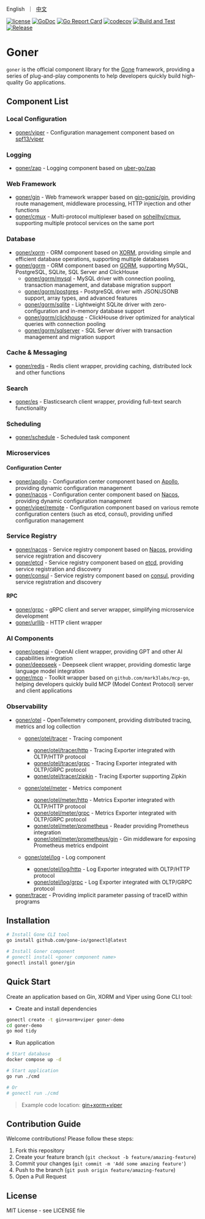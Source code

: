 <p>
    English&nbsp ｜&nbsp <a href="README_CN.md">中文</a>
</p>

[![license](https://img.shields.io/badge/license-MIT-blue)](LICENSE)
[![GoDoc](https://pkg.go.dev/badge/github.com/gone-io/goner.jsonvalue?utm_source=godoc)](http://godoc.org/github.com/gone-io/goner)
[![Go Report Card](https://goreportcard.com/badge/github.com/gone-io/goner)](https://goreportcard.com/report/github.com/gone-io/goner)
[![codecov](https://codecov.io/gh/gone-io/goner/graph/badge.svg?token=H3CROTTDZ1)](https://codecov.io/gh/gone-io/goner)
[![Build and Test](https://github.com/gone-io/goner/actions/workflows/go.yml/badge.svg)](https://github.com/gone-io/goner/actions/workflows/go.yml)
[![Release](https://img.shields.io/github/release/gone-io/goner.svg?style=flat-square)](https://github.com/gone-io/goner/releases)

# Goner

`goner` is the official component library for the [Gone](https://github.com/gone-io/gone) framework, providing a series of plug-and-play components to help developers quickly build high-quality Go applications.

## Component List

### Local Configuration
- [goner/viper](./viper) - Configuration management component based on [spf13/viper](https://github.com/spf13/viper)

### Logging
- [goner/zap](./zap) - Logging component based on [uber-go/zap](https://github.com/uber-go/zap)

### Web Framework
- [goner/gin](./gin) - Web framework wrapper based on [gin-gonic/gin](https://github.com/gin-gonic/gin), providing route management, middleware processing, HTTP injection and other functions
- [goner/cmux](./cmux) - Multi-protocol multiplexer based on [soheilhy/cmux](https://github.com/soheilhy/cmux), supporting multiple protocol services on the same port

### Database
- [goner/xorm](./xorm) - ORM component based on [XORM](https://xorm.io/), providing simple and efficient database operations, supporting multiple databases
- [goner/gorm](./gorm) - ORM component based on [GORM](https://gorm.io/), supporting MySQL, PostgreSQL, SQLite, SQL Server and ClickHouse
  - [goner/gorm/mysql](./gorm/mysql) - MySQL driver with connection pooling, transaction management, and database migration support
  - [goner/gorm/postgres](./gorm/postgres) - PostgreSQL driver with JSON/JSONB support, array types, and advanced features
  - [goner/gorm/sqlite](./gorm/sqlite) - Lightweight SQLite driver with zero-configuration and in-memory database support
  - [goner/gorm/clickhouse](./gorm/clickhouse) - ClickHouse driver optimized for analytical queries with connection pooling
  - [goner/gorm/sqlserver](./gorm/sqlserver) - SQL Server driver with transaction management and migration support

### Cache & Messaging
- [goner/redis](./redis) - Redis client wrapper, providing caching, distributed lock and other functions

### Search
- [goner/es](./es) - Elasticsearch client wrapper, providing full-text search functionality

### Scheduling
- [goner/schedule](./schedule) - Scheduled task component

### Microservices
#### Configuration Center
- [goner/apollo](./apollo) - Configuration center component based on [Apollo](https://www.apolloconfig.com/), providing dynamic configuration management
- [goner/nacos](./nacos) - Configuration center component based on [Nacos](https://nacos.io/), providing dynamic configuration management
- [goner/viper/remote](./viper/remote) - Configuration component based on various remote configuration centers (such as etcd, consul), providing unified configuration management

### Service Registry
- [goner/nacos](./nacos) - Service registry component based on [Nacos](https://nacos.io/), providing service registration and discovery
- [goner/etcd](./etcd) - Service registry component based on [etcd](https://etcd.io/), providing service registration and discovery
- [goner/consul](./consul) - Service registry component based on [consul](https://www.consul.io/), providing service registration and discovery

#### RPC
- [goner/grpc](./grpc) - gRPC client and server wrapper, simplifying microservice development
- [goner/urllib](./urllib) - HTTP client wrapper

### AI Components
- [goner/openai](./openai) - OpenAI client wrapper, providing GPT and other AI capabilities integration
- [goner/deepseek](./deepseek) - Deepseek client wrapper, providing domestic large language model integration
- [goner/mcp](./mcp) - Toolkit wrapper based on `github.com/mark3labs/mcp-go`, helping developers quickly build MCP (Model Context Protocol) server and client applications

### Observability
- [goner/otel](./otel) - OpenTelemetry component, providing distributed tracing, metrics and log collection
  - [goner/otel/tracer](./otel/tracer) - Tracing component
    - [goner/otel/tracer/http](./otel/tracer/http) - Tracing Exporter integrated with OLTP/HTTP protocol
    - [goner/otel/tracer/grpc](./otel/tracer/grpc) - Tracing Exporter integrated with OLTP/GRPC protocol
    - [goner/otel/tracer/zipkin](./otel/tracer/zipkin) - Tracing Exporter supporting Zipkin

  - [goner/otel/meter](./otel/meter) - Metrics component
    - [goner/otel/meter/http](./otel/meter/http) - Metrics Exporter integrated with OLTP/HTTP protocol
    - [goner/otel/meter/grpc](./otel/meter/grpc) - Metrics Exporter integrated with OLTP/GRPC protocol
    - [goner/otel/meter/prometheus](./otel/meter/prometheus) - Reader providing Prometheus integration
    - [goner/otel/meter/prometheus/gin](./otel/meter/prometheus/gin) - Gin middleware for exposing Prometheus metrics endpoint

  - [goner/otel/log](./otel/log) - Log component
    - [goner/otel/log/http](./otel/log/http) - Log Exporter integrated with OLTP/HTTP protocol
    - [goner/otel/log/grpc](./otel/log/grpc) - Log Exporter integrated with OLTP/GRPC protocol
- [goner/tracer](./tracer) - Providing implicit parameter passing of traceID within programs

## Installation
```bash
# Install Gone CLI tool
go install github.com/gone-io/gonectl@latest

# Install Goner component
# gonectl install <goner component name>
gonectl install goner/gin
```

## Quick Start
Create an application based on Gin, XORM and Viper using Gone CLI tool:

- Create and install dependencies
```bash
gonectl create -t gin+xorm+viper goner-demo
cd goner-demo
go mod tidy
```

- Run application
```bash
# Start database
docker compose up -d

# Start application
go run ./cmd

# Or
# gonectl run ./cmd
```

> Example code location: [gin+xorm+viper](examples/gin%2Bxorm%2Bviper)


## Contribution Guide

Welcome contributions! Please follow these steps:

1. Fork this repository
2. Create your feature branch (`git checkout -b feature/amazing-feature`)
3. Commit your changes (`git commit -m 'Add some amazing feature'`)
4. Push to the branch (`git push origin feature/amazing-feature`)
5. Open a Pull Request

## License

MIT License - see LICENSE file